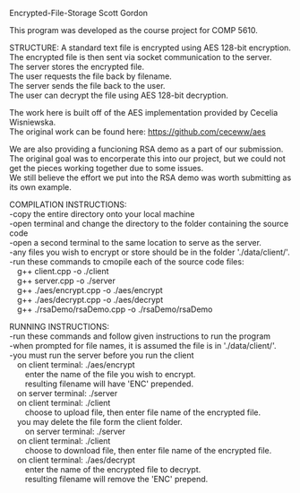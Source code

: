 Encrypted-File-Storage
Scott Gordon

This program was developed as the course project for COMP 5610.

STRUCTURE:
A standard text file is encrypted using AES 128-bit encryption.<br>
The encrypted file is then sent via socket communication to the server.<br>
The server stores the encrypted file.<br>
The user requests the file back by filename.<br>
The server sends the file back to the user.<br>
The user can decrypt the file using AES 128-bit decryption.<br>

The work here is built off of the AES implementation provided by Cecelia Wisniewska.<br>
The original work can be found here: https://github.com/ceceww/aes<br>

We are also providing a funcioning RSA demo as a part of our submission.<br>
The original goal was to encorperate this into our project, but we could not
get the pieces working together due to some issues.<br>
We still believe the effort we put into the RSA demo was worth submitting as
its own example.<br>


COMPILATION INSTRUCTIONS: <br>
-copy the entire directory onto your local machine<br>
-open terminal and change the directory to the folder containing the source code<br>
-open a second terminal to the same location to serve as the server.<br>
-any files you wish to encrypt or store should be in the folder './data/client/'.<br>
-run these commands to cmopile each of the source code files:<br>
&emsp;g++ client.cpp -o ./client  <br>
&emsp;g++ server.cpp -o ./server  <br>
&emsp;g++ ./aes/encrypt.cpp -o ./aes/encrypt  <br>
&emsp;g++ ./aes/decrypt.cpp -o ./aes/decrypt  <br>
&emsp;g++ ./rsaDemo/rsaDemo.cpp -o ./rsaDemo/rsaDemo  <br>
  
RUNNING INSTRUCTIONS:  <br>
-run these commands and follow given instructions to run the program  <br>
-when prompted for file names, it is assumed the file is in './data/client/'.  <br>
-you must run the server before you run the client  <br>
&emsp;on client terminal: ./aes/encrypt  <br>
&emsp;&emsp;enter the name of the file you wish to encrypt.  <br>
&emsp;&emsp;resulting filename will have 'ENC' prepended.  <br>
&emsp;on server terminal: ./server  <br>
&emsp;on client terminal: ./client  <br>
&emsp;&emsp;choose to upload file, then enter file name of the encrypted file.  <br>
&emsp;you may delete the file form the client folder.  <br>
&emsp;&emsp;on server terminal: ./server  <br>
&emsp;on client terminal: ./client  <br>
&emsp;&emsp;choose to download file, then enter file name of the encrypted file.  <br>
&emsp;on client terminal: ./aes/decrypt  <br>
&emsp;&emsp;enter the name of the encrypted file to decrypt.  <br>
&emsp;&emsp;resulting filename will remove the 'ENC' prepend.  <br>
